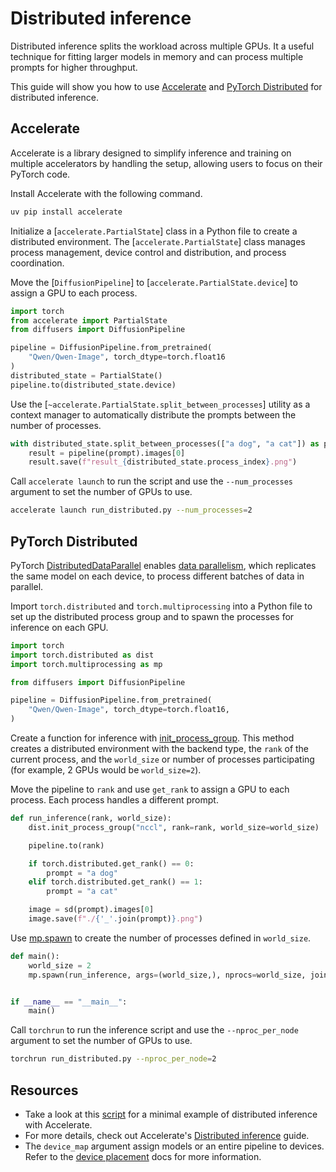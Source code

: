 <!--Copyright 2025 The HuggingFace Team. All rights reserved.

Licensed under the Apache License, Version 2.0 (the "License"); you may not use this file except in compliance with
the License. You may obtain a copy of the License at

http://www.apache.org/licenses/LICENSE-2.0

Unless required by applicable law or agreed to in writing, software distributed under the License is distributed on
an "AS IS" BASIS, WITHOUT WARRANTIES OR CONDITIONS OF ANY KIND, either express or implied. See the License for the
specific language governing permissions and limitations under the License.
-->

# Distributed inference

Distributed inference splits the workload across multiple GPUs. It a useful technique for fitting larger models in memory and can process multiple prompts for higher throughput.

This guide will show you how to use [Accelerate](https://huggingface.co/docs/accelerate/index) and [PyTorch Distributed](https://pytorch.org/tutorials/beginner/dist_overview.html) for distributed inference.

## Accelerate

Accelerate is a library designed to simplify inference and training on multiple accelerators by handling the setup, allowing users to focus on their PyTorch code.

Install Accelerate with the following command.

```bash
uv pip install accelerate
```

Initialize a [`accelerate.PartialState`] class in a Python file to create a distributed environment. The [`accelerate.PartialState`] class manages process management, device control and distribution, and process coordination.

Move the [`DiffusionPipeline`] to [`accelerate.PartialState.device`] to assign a GPU to each process.

```py
import torch
from accelerate import PartialState
from diffusers import DiffusionPipeline

pipeline = DiffusionPipeline.from_pretrained(
    "Qwen/Qwen-Image", torch_dtype=torch.float16
)
distributed_state = PartialState()
pipeline.to(distributed_state.device)
```

Use the [`~accelerate.PartialState.split_between_processes`] utility as a context manager to automatically distribute the prompts between the number of processes.

```py
with distributed_state.split_between_processes(["a dog", "a cat"]) as prompt:
    result = pipeline(prompt).images[0]
    result.save(f"result_{distributed_state.process_index}.png")
```

Call `accelerate launch` to run the script and use the `--num_processes` argument to set the number of GPUs to use.

```bash
accelerate launch run_distributed.py --num_processes=2
```

## PyTorch Distributed

PyTorch [DistributedDataParallel](https://pytorch.org/docs/stable/generated/torch.nn.parallel.DistributedDataParallel.html) enables [data parallelism](https://huggingface.co/spaces/nanotron/ultrascale-playbook?section=data_parallelism), which replicates the same model on each device, to process different batches of data in parallel.

Import `torch.distributed` and `torch.multiprocessing` into a Python file to set up the distributed process group and to spawn the processes for inference on each GPU.

```py
import torch
import torch.distributed as dist
import torch.multiprocessing as mp

from diffusers import DiffusionPipeline

pipeline = DiffusionPipeline.from_pretrained(
    "Qwen/Qwen-Image", torch_dtype=torch.float16,
)
```

Create a function for inference with [init_process_group](https://pytorch.org/docs/stable/distributed.html?highlight=init_process_group#torch.distributed.init_process_group). This method creates a distributed environment with the backend type, the `rank` of the current process, and the `world_size` or number of processes participating (for example, 2 GPUs would be `world_size=2`).

Move the pipeline to `rank` and use `get_rank` to assign a GPU to each process. Each process handles a different prompt.

```py
def run_inference(rank, world_size):
    dist.init_process_group("nccl", rank=rank, world_size=world_size)

    pipeline.to(rank)

    if torch.distributed.get_rank() == 0:
        prompt = "a dog"
    elif torch.distributed.get_rank() == 1:
        prompt = "a cat"

    image = sd(prompt).images[0]
    image.save(f"./{'_'.join(prompt)}.png")
```

Use [mp.spawn](https://pytorch.org/docs/stable/multiprocessing.html#torch.multiprocessing.spawn) to create the number of processes defined in `world_size`.

```py
def main():
    world_size = 2
    mp.spawn(run_inference, args=(world_size,), nprocs=world_size, join=True)


if __name__ == "__main__":
    main()
```

Call `torchrun` to run the inference script and use the `--nproc_per_node` argument to set the number of GPUs to use.

```bash
torchrun run_distributed.py --nproc_per_node=2
```

## Resources

- Take a look at this [script](https://gist.github.com/sayakpaul/cfaebd221820d7b43fae638b4dfa01ba) for a minimal example of distributed inference with Accelerate.
- For more details, check out Accelerate's [Distributed inference](https://huggingface.co/docs/accelerate/en/usage_guides/distributed_inference#distributed-inference-with-accelerate) guide.
- The `device_map` argument assign models or an entire pipeline to devices. Refer to the [device placement](../using-diffusers/loading#device-placement) docs for more information.